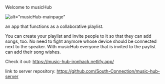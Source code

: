 Welcome to musicHub 

![alt="musicHub-mainpage"]("./public/music-hub.png") 

an app that functions as a collaborative playlist.

You can create your playlist and invite people to it so that they can add songs, too.
No need to fight anymore whose device should be connected next to the speaker. With musicHub everyone that is invited to the paylist can add their song wishes.

Check it out:
https://music-hub-ironhack.netlify.app/

link to server repository:
https://github.com/South-Connection/music-hub-server



